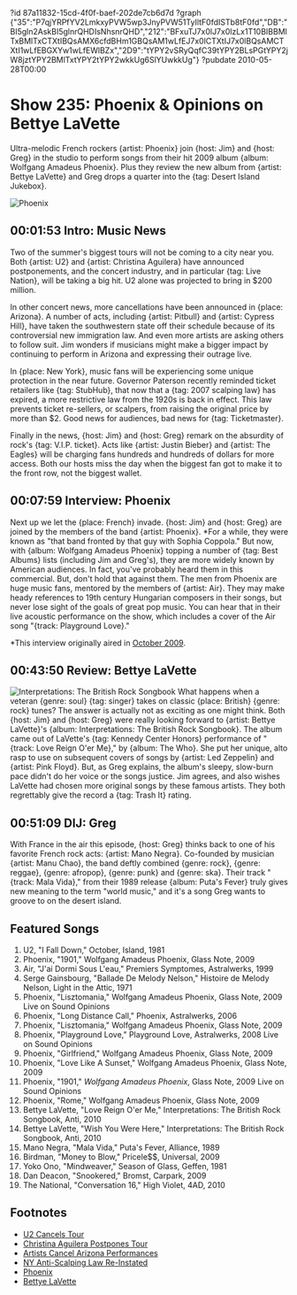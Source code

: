 ?id 87a11832-15cd-4f0f-baef-202de7cb6d7d
?graph {"35":"P7qjYRPfYV2LmkxyPVW5wp3JnyPVW51TyIltF0fdISTb8tF0fd","DB":"BI5gln2AskBI5glnrQHDIsNhsnrQHD","212":"BFxuTJ7x0lJ7x0lzLx1T10BIBBMlTxBMlTxCTXtIBQsAMX6cfdBHm1GBQsAM1wLfEJ7x0lCTXtIJ7x0lBQsAMCTXtI1wLfEBGXYw1wLfEWlBZx","2D9":"tYPY2vSRyQqfC39tYPY2BLsPGtYPY2jW8jztYPY2BMlTxtYPY2tYPY2wkkUg6SlYUwkkUg"}
?pubdate 2010-05-28T00:00

# Show 235: Phoenix & Opinions on Bettye LaVette
Ultra-melodic French rockers {artist: Phoenix} join {host: Jim} and {host: Greg} in the studio to perform songs from their hit 2009 album {album: Wolfgang Amadeus Phoenix}. Plus they review the new album from {artist: Bettye LaVette} and Greg drops a quarter into the {tag: Desert Island Jukebox}.

![Phoenix](https://static.soundopinions.org/images/2010/phoenix.jpg)

## 00:01:53 Intro: Music News
Two of the summer's biggest tours will not be coming to a city near you. Both {artist: U2} and {artist: Christina Aguilera} have announced postponements, and the concert industry, and in particular {tag: Live Nation}, will be taking a big hit. U2 alone was projected to bring in $200 million.

In other concert news, more cancellations have been announced in {place: Arizona}. A number of acts, including {artist: Pitbull} and {artist: Cypress Hill}, have taken the southwestern state off their schedule because of its controversial new immigration law. And even more artists are asking others to follow suit. Jim wonders if musicians might make a bigger impact by continuing to perform in Arizona and expressing their outrage live. 

In {place: New York}, music fans will be experiencing some unique protection in the near future. Governor Paterson recently reminded ticket retailers like {tag: StubHub}, that now that a {tag: 2007 scalping law} has expired, a more restrictive law from the 1920s is back in effect. This law prevents ticket re-sellers, or scalpers, from raising the original price by more than $2. Good news for audiences, bad news for {tag: Ticketmaster}.

Finally in the news, {host: Jim} and {host: Greg} remark on the absurdity of rock's {tag: V.I.P. ticket}. Acts like {artist: Justin Bieber} and {artist: The Eagles} will be charging fans hundreds and hundreds of dollars for more access. Both our hosts miss the day when the biggest fan got to make it to the front row, not the biggest wallet.

## 00:07:59 Interview: Phoenix
Next up we let the {place: French} invade. {host: Jim} and {host: Greg} are joined by the members of the band {artist: Phoenix}. *For a while, they were known as "that band fronted by that guy with Sophia Coppola." But now, with {album: Wolfgang Amadeus Phoenix} topping a number of {tag: Best Albums} lists (including Jim and Greg's), they are more widely known by American audiences. In fact, you've probably heard them in this commercial. But, don't hold that against them. The men from Phoenix are huge music fans, mentored by the members of {artist: Air}. They may make heady references to 19th century Hungarian composers in their songs, but never lose sight of the goals of great pop music. You can hear that in their live acoustic performance on the show, which includes a cover of the Air song "{track: Playground Love}."

*This interview originally aired in [October 2009](/show/204/).

## 00:43:50 Review: Bettye LaVette
![Interpretations: The British Rock Songbook](https://static.soundopinions.org/assets/235/2120.jpg)
What happens when a veteran {genre: soul} {tag: singer} takes on classic {place: British} {genre: rock} tunes? The answer is actually not as exciting as one might think. Both {host: Jim} and {host: Greg} were really looking forward to {artist: Bettye LaVette}'s {album: Interpretations: The British Rock Songbook}. The album came out of LaVette's {tag: Kennedy Center Honors} performance of "{track: Love Reign O'er Me}," by {album: The Who}. She put her unique, alto rasp to use on subsequent covers of songs by {artist: Led Zeppelin} and {artist: Pink Floyd}. But, as Greg explains, the album's sleepy, slow-burn pace didn't do her voice or the songs justice. Jim agrees, and also wishes LaVette had chosen more original songs by these famous artists. They both regrettably give the record a {tag: Trash It} rating.

## 00:51:09 DIJ: Greg
With France in the air this episode, {host: Greg} thinks back to one of his favorite French rock acts: {artist: Mano Negra}. Co-founded by musician {artist: Manu Chao}, the band deftly combined {genre: rock}, {genre: reggae}, {genre: afropop}, {genre: punk} and {genre: ska}. Their track "{track: Mala Vida}," from their 1989 release {album: Puta's Fever} truly gives new meaning to the term "world music," and it's a song Greg wants to groove to on the desert island.


## Featured Songs
1. U2, "I Fall Down," October, Island, 1981
2. Phoenix, "1901," Wolfgang Amadeus Phoenix, Glass Note, 2009
3. Air, "J'ai Dormi Sous L'eau," Premiers Symptomes, Astralwerks, 1999
4. Serge Gainsbourg, "Ballade De Melody Nelson," Histoire de Melody Nelson, Light in the Attic, 1971
5. Phoenix, "Lisztomania," Wolfgang Amadeus Phoenix, Glass Note, 2009 Live on Sound Opinions
6. Phoenix, "Long Distance Call," Phoenix, Astralwerks, 2006
7. Phoenix, "Lisztomania," Wolfgang Amadeus Phoenix, Glass Note, 2009
8. Phoenix, "Playground Love," Playground Love, Astralwerks, 2008 Live on Sound Opinions
9. Phoenix, "Girlfriend," Wolfgang Amadeus Phoenix, Glass Note, 2009
10. Phoenix, "Love Like A Sunset," Wolfgang Amadeus Phoenix, Glass Note, 2009
11. Phoenix, "1901," *Wolfgang Amadeus Phoenix*, Glass Note, 2009 Live on Sound Opinions
12. Phoenix, "Rome," Wolfgang Amadeus Phoenix, Glass Note, 2009
13. Bettye LaVette, "Love Reign O'er Me," Interpretations: The British Rock Songbook, Anti, 2010
14. Bettye LaVette, "Wish You Were Here," Interpretations: The British Rock Songbook, Anti, 2010
15. Mano Negra, "Mala Vida," Puta's Fever, Alliance, 1989
16. Birdman, "Money to Blow," Pricele$$, Universal, 2009
17. Yoko Ono, "Mindweaver," Season of Glass, Geffen, 1981
18. Dan Deacon, "Snookered," Bromst, Carpark, 2009
19. The National, "Conversation 16," High Violet, 4AD, 2010

## Footnotes
- [U2 Cancels Tour](http://www.reuters.com/article/2010/05/25/us-bono-tour-idUSTRE64O29820100525#655J3KzkdHMlqWg0.97)
- [Christina Aguilera Postpones Tour](http://artsbeat.blogs.nytimes.com/2010/05/24/christina-aguilera-postpones-tour/)
- [Artists Cancel Arizona Performances](http://www.billboard.com/articles/news/958206/cypress-hill-pitbull-mexican-artists-cancel-arizona-concerts-in-protest)
- [NY Anti-Scalping Law Re-Instated](http://consequenceofsound.net/2010/05/new-york-reenacts-anti-scalping-law/)
- [Phoenix](http://www.wearephoenix.com/)
- [Bettye LaVette](http://www.bettyelavette.com/)
